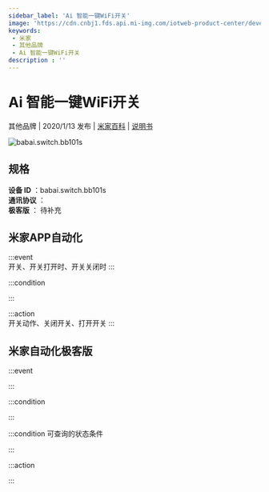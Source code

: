 ```yaml
---
sidebar_label: 'Ai 智能一键WiFi开关'
image: 'https://cdn.cnbj1.fds.api.mi-img.com/iotweb-product-center/developer_1577330861486FExxxAhP.png?GalaxyAccessKeyId=AKVGLQWBOVIRQ3XLEW&Expires=9223372036854775807&Signature=+pFw6Mw66urrtojia6XmH6ZDHCk='
keywords: 
 - 米家
 - 其他品牌
 - Ai 智能一键WiFi开关
description : ''
---
```

# Ai 智能一键WiFi开关

其他品牌 | 2020/1/13 发布 | [米家百科](https://home.mi.com/webapp/content/baike/product/index.html?model=babai.switch.bb101s) | [说明书](https://home.mi.com/views/introduction.html?model=babai.switch.bb101s&region=cn)

![babai.switch.bb101s](https://cdn.cnbj1.fds.api.mi-img.com/iotweb-product-center/developer_1577330861486FExxxAhP.png?GalaxyAccessKeyId=AKVGLQWBOVIRQ3XLEW&Expires=9223372036854775807&Signature=+pFw6Mw66urrtojia6XmH6ZDHCk=)

## 规格  
> 
**设备 ID** ：babai.switch.bb101s  
**通讯协议** ：  
**极客版**  ： 待补充 


## 米家APP自动化  

:::event  
开关、开关打开时、开关关闭时
:::

:::condition  

:::

:::action   
开关动作、关闭开关、打开开关
:::

## 米家自动化极客版  

:::event  

:::

:::condition  

:::

:::condition 可查询的状态条件  

:::

:::action  

:::

        
